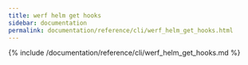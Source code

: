 ```yaml
---
title: werf helm get hooks
sidebar: documentation
permalink: documentation/reference/cli/werf_helm_get_hooks.html
---
```


{% include /documentation/reference/cli/werf_helm_get_hooks.md %}
